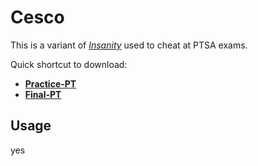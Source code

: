 # Cesco

This is a variant of [_Insanity_](https://github.com/marcoigorr/Insanity) used to cheat at PTSA exams.

Quick shortcut to download:

- [**Practice-PT**](https://github.com/marcoigorr/cesco/releases/download/v1.0.0/Cesco1.0.0_Practice-PT.exe)
- [**Final-PT**](https://github.com/marcoigorr/cesco/releases/download/v1.1.0/KeyTyper.exe)

## Usage
yes
